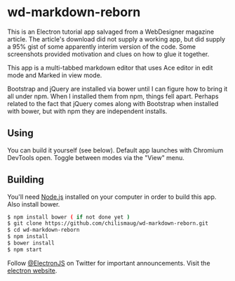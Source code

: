 # wd-markdown-reborn
This is an Electron tutorial app salvaged from a WebDesigner magazine article. The article's download did not supply a working app, but did supply a 95% gist of some apparently interim version of the code. Some screenshots provided motivation and clues on how to glue it together.

This app is a multi-tabbed markdown editor that uses Ace editor in edit mode and Marked in view mode. 

Bootstrap and jQuery are installed via bower until I can figure how to bring it all under npm. When I installed them from npm, things fell apart. Perhaps related to the fact that jQuery comes along with Bootstrap when installed with bower, but with npm they are independent installs.


## Using

You can build it yourself (see below).  Default app launches with Chromium DevTools open. Toggle between modes via the "View" menu.

## Building

You'll need [Node.js](https://nodejs.org) installed on your computer in order to build this app. Also install bower.

```bash
$ npm install bower ( if not done yet )
$ git clone https://github.com/chilismaug/wd-markdown-reborn.git
$ cd wd-markdown-reborn
$ npm install
$ bower install
$ npm start
```

Follow [@ElectronJS](https://twitter.com/electronjs) on Twitter for important
announcements. Visit the [electron website](http://electron.atom.io).
